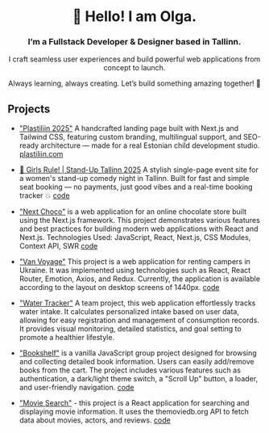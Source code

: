 
<div id='header' align='center'>
  <h1>👋 Hello! I am Olga.</h1>
  <h3>I’m a Fullstack Developer & Designer based in Tallinn.</h3>
  <p>I craft seamless user experiences and build powerful web applications from concept to launch.</p>
    <p>Always learning, always creating.
Let’s build something amazing together! 🚀</p>
</div>

## Projects

- ["Plastiliin 2025"](https://www.plastiliin.com/et/home-et) A handcrafted landing page built with Next.js and Tailwind CSS, featuring custom branding, multilingual support, and SEO-ready architecture — made for a real Estonian child development studio. [plastiliin.com](https://www.plastiliin.com/et/home-et)
  
- [🎤 Girls Rule! | Stand-Up Tallinn 2025](https://standup-tallinn.netlify.app/) A stylish single-page event site for a women's stand-up comedy night in Tallinn. Built for fast and simple seat booking — no payments, just good vibes and a real-time booking tracker 💥 [code](https://github.com/olgatenison/standup-tallinn)

- ["Next Choco"](https://next-choco.vercel.app/) is a web application for an online chocolate store built using the Next.js framework. This project demonstrates various features and best practices for building modern web applications with React and Next.js. Technologies Used:
JavaScript, React, Next.js, CSS Modules, Context API, SWR [code](https://github.com/olgatenison/next-choco)

- ["Van Voyage"](https://olgatenison.github.io/van-voyage/) This project is a web application for renting campers in Ukraine. It was implemented using technologies such as React, React Router, Emotion, Axios, and Redux. Currently, the application is available according to the layout on desktop screens of 1440px. [code](https://github.com/olgatenison/van-voyage)

- ["Water Tracker"](https://denys90.github.io/tracker-of-water-frontend/) A team project, this web application effortlessly tracks water intake. It calculates personalized intake based on user data, allowing for easy registration and management of consumption records. It provides visual monitoring, detailed statistics, and goal setting to promote a healthier lifestyle.
  
- ["Bookshelf"](https://oleksandrkravcuk.github.io/Runners-of-code/) is a vanilla JavaScript group project designed for browsing and collecting detailed book information. Users can easily add/remove books from the cart. The project includes various features such as authentication, a dark/light theme switch, a "Scroll Up" button, a loader, and user-friendly navigation. [code](https://github.com/olgatenison/Bookshelf)

- ["Movie Search"](https://olgatenison.github.io/movie-search/) - this project is a React application for searching and displaying movie information. It uses the themoviedb.org API to fetch data about movies, actors, and reviews. [code](https://github.com/olgatenison/movie-search)
 <!--
- ["Weather Forecast"](https://olgatenison.github.io/weather-forecast/)  - Weather Forecast is a web application that provides real-time weather information for a selected city. Users can enter the city name and the application will fetch and display the current temperature, feels like temperature, cloud conditions, and humidity using a weather API. The project is built with HTML, CSS, and JS and I designed the UI/UX [code](https://github.com/olgatenison/weather-forecast)
  
- ["DiscoverJapan"](https://olgatenison.github.io/DiscoverJapan/)  - project is a landing page for a travel company Torii Gates. This one is about most wonderful places to visit and discover in Japan! The page is fully adaptive. It was used such technologies as flex, grid, BEM and simple JS. [code](https://github.com/olgatenison/DiscoverJapan)
  
- ["Plants"](https://olgatenison.github.io/Plants/)  - plants is a project centered around crafting a landing page for a gardening service. The objective was to design an adaptive and interactive website for plant enthusiasts, with the added assurance that the layout has been faithfully recreated to be pixel-perfect. [code](https://github.com/olgatenison/Plants)

- ["Relvise"](https://olgatenison.github.io/relvise/) - project of landing page for a company Relvise. The page is fully adaptive. The goal was to use the most simple layout solutions. So it was used such technologies as flex and BEM. [code](https://github.com/olgatenison/relvise)
  
- [Digital Clock](https://olgatenison.github.io/digitalClock/) - a simple web application that displays the current time. [code](https://github.com/olgatenison/digitalClock) -->


